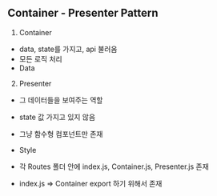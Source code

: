 ## Container - Presenter Pattern

1. Container

- data, state를 가지고, api 불러옴
- 모든 로직 처리
- Data

2. Presenter

- 그 데이터들을 보여주는 역할
- state 값 가지고 있지 않음
- 그냥 함수형 컴포넌트만 존재
- Style

- 각 Routes 폴더 안에 index.js, Container.js, Presenter.js 존재

- index.js => Container export 하기 위해서 존재
